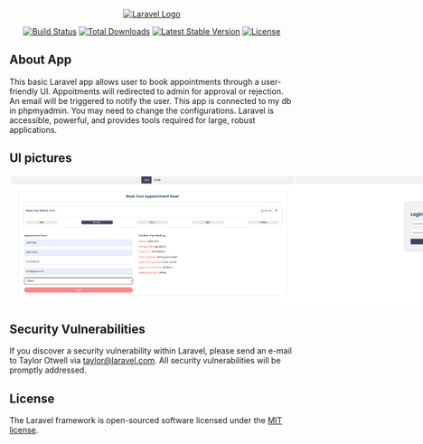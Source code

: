 <p align="center"><a href="https://laravel.com" target="_blank"><img src="https://raw.githubusercontent.com/laravel/art/master/logo-lockup/5%20SVG/2%20CMYK/1%20Full%20Color/laravel-logolockup-cmyk-red.svg" width="400" alt="Laravel Logo"></a></p>

<p align="center">
<a href="https://github.com/laravel/framework/actions"><img src="https://github.com/laravel/framework/workflows/tests/badge.svg" alt="Build Status"></a>
<a href="https://packagist.org/packages/laravel/framework"><img src="https://img.shields.io/packagist/dt/laravel/framework" alt="Total Downloads"></a>
<a href="https://packagist.org/packages/laravel/framework"><img src="https://img.shields.io/packagist/v/laravel/framework" alt="Latest Stable Version"></a>
<a href="https://packagist.org/packages/laravel/framework"><img src="https://img.shields.io/packagist/l/laravel/framework" alt="License"></a>
</p>

## About App

This basic Laravel app allows user to book appointments through a user-friendly UI. Appoitments will redirected to admin for approval or rejection. An email will be triggered to notify the user.
This app is connected to my db in phpmyadmin. You may need to change the configurations.
Laravel is accessible, powerful, and provides tools required for large, robust applications.

## UI pictures

<div style="display: flex; justify-content: space-between;">
    <img src="screenshots/user-page.png" alt="Login" style="width: 100%;">
    <img src="screenshots/admin-login-page.png" alt="Chats" style="width: 100%;">
    <img src="screenshots/admin-panel.png" alt="Contacts" style="width: 100%;">
</div>


## Security Vulnerabilities

If you discover a security vulnerability within Laravel, please send an e-mail to Taylor Otwell via [taylor@laravel.com](mailto:taylor@laravel.com). All security vulnerabilities will be promptly addressed.

## License

The Laravel framework is open-sourced software licensed under the [MIT license](https://opensource.org/licenses/MIT).
